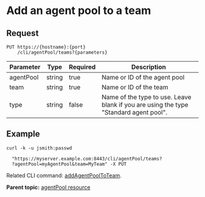 # Add an agent pool to a team

## Request

```
PUT https://{hostname}:{port}
    /cli/agentPool/teams?{parameters}

```

|Parameter|Type|Required|Description|
|---------|----|--------|-----------|
|agentPool|string|true|Name or ID of the agent pool|
|team|string|true|Name or ID of the team|
|type|string|false|Name of the type to use. Leave blank if you are using the type "Standard agent pool".|

## Example

```
curl -k -u jsmith:passwd 
   
  "https://myserver.example.com:8443/cli/agentPool/teams?
  ?agentPool=myAgentPool&team=MyTeam" -X PUT
```

Related CLI command: [addAgentPoolToTeam](udclient_addagentpooltoteam.md).

**Parent topic:** [agentPool resource](../../com.ibm.udeploy.api.doc/topics/rest_cli_agentpool.md)

